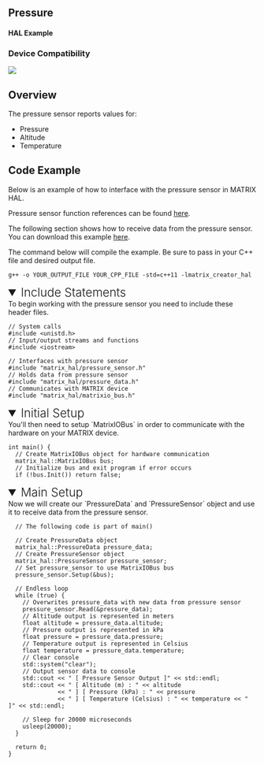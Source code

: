 <h2 style="padding-top:0">Pressure</h2>
<h4 style="padding-top:0">HAL Example</h4>

### Device Compatibility
<img class="creator-compatibility-icon" src="../../img/creator-icon.svg">

## Overview

The pressure sensor reports values for:

* Pressure
* Altitude
* Temperature

## Code Example

Below is an example of how to interface with the pressure sensor in MATRIX HAL.

Pressure sensor function references can be found [here](/matrix-hal/reference/pressure).

The following section shows how to receive data from the pressure sensor. You can download this example <a href="https://github.com/matrix-io/matrix-hal-examples/blob/master/sensors/pressure_sensor.cpp" target="_blank">here</a>.

The command below will compile the example. Be sure to pass in your C++ file and desired output file.

```language-cpp
g++ -o YOUR_OUTPUT_FILE YOUR_CPP_FILE -std=c++11 -lmatrix_creator_hal
```

<details open>
<summary style="font-size: 1.5rem; font-weight: 300;">Include Statements</summary>
To begin working with the pressure sensor you need to include these header files.

```language-cpp
// System calls
#include <unistd.h>
// Input/output streams and functions
#include <iostream>

// Interfaces with pressure sensor
#include "matrix_hal/pressure_sensor.h"
// Holds data from pressure sensor
#include "matrix_hal/pressure_data.h"
// Communicates with MATRIX device
#include "matrix_hal/matrixio_bus.h"
```

</details>

<details open>
<summary style="font-size: 1.5rem; font-weight: 300;">Initial Setup</summary>
You'll then need to setup `MatrixIOBus` in order to communicate with the hardware on your MATRIX device.

```language-cpp
int main() {
  // Create MatrixIOBus object for hardware communication
  matrix_hal::MatrixIOBus bus;
  // Initialize bus and exit program if error occurs
  if (!bus.Init()) return false;
```

</details>

<details open>
<summary style="font-size: 1.5rem; font-weight: 300;">Main Setup</summary>
Now we will create our `PressureData` and `PressureSensor` object and use it to receive data from the pressure sensor.

```language-cpp
  // The following code is part of main()

  // Create PressureData object
  matrix_hal::PressureData pressure_data;
  // Create PressureSensor object
  matrix_hal::PressureSensor pressure_sensor;
  // Set pressure_sensor to use MatrixIOBus bus
  pressure_sensor.Setup(&bus);

  // Endless loop
  while (true) {
    // Overwrites pressure_data with new data from pressure sensor
    pressure_sensor.Read(&pressure_data);
    // Altitude output is represented in meters
    float altitude = pressure_data.altitude;
    // Pressure output is represented in kPa
    float pressure = pressure_data.pressure;
    // Temperature output is represented in Celsius
    float temperature = pressure_data.temperature;
    // Clear console
    std::system("clear");
    // Output sensor data to console
    std::cout << " [ Pressure Sensor Output ]" << std::endl;
    std::cout << " [ Altitude (m) : " << altitude
              << " ] [ Pressure (kPa) : " << pressure
              << " ] [ Temperature (Celsius) : " << temperature << " ]" << std::endl;

    // Sleep for 20000 microseconds
    usleep(20000);
  }

  return 0;
}
```

</details>